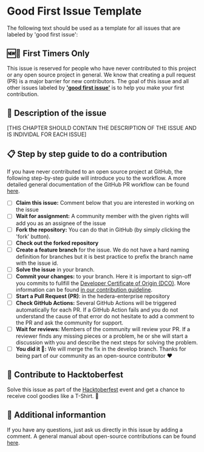 # Good First Issue Template

The following text should be used as a template for all issues that are labeled by 'good first issue':

## 🆕🐥 First Timers Only

This issue is reserved for people who have never contributed to this project or any open source project in general.
We know that creating a pull request (PR) is a major barrier for new contributors.
The goal of this issue and all other issues labeled by [**'good first issue'**](https://github.com/issues?q=is%3Aopen+is%3Aissue+org%3AOpenElements+archived%3Afalse+label%3A%22good+first+issue%22) is to help you make your first contribution.

## 👾 Description of the issue

[THIS CHAPTER SHOULD CONTAIN THE DESCRIPTION OF THE ISSUE AND IS INDIVIDAL FOR EACH ISSUE]

## 📋 Step by step guide to do a contribution

If you have never contributed to an open source project at GitHub, the following step-by-step guide will introduce you to the workflow. 
A more detailed general documentation of the GitHub PR workflow can be found [here](https://github.com/firstcontributions/first-contributions/blob/master/README.md).

- [ ] **Claim this issue:** Comment below that you are interested in working on the issue
- [ ] **Wait for assignment:** A community member with the given rights will add you as an assignee of the issue
- [ ] **Fork the repository:** You can do that in GitHub (by simply clicking the 'fork' button).
- [ ] **Check out the forked repository**
- [ ] **Create a feature branch** for the issue. We do not have a hard naming definition for branches but it is best practice to prefix the branch name with the issue id.
- [ ] **Solve the issue** in your branch.
- [ ] **Commit your changes:** to your branch. Here it is important to sign-off you commits to fullfill the [Developer Certificate of Origin (DCO)](https://developercertificate.org). More information can be found [in our contribution guideline](https://github.com/OpenElements/.github/blob/main/CONTRIBUTING.md#developer-certificate-of-origin-dco).
- [ ] **Start a Pull Request (PR)**: in the hedera-enterprise repository
- [ ] **Check GitHub Actions:** Several GitHub Actions will be triggered automatically for each PR. If a GitHub Action fails and you do not understand the cause of that error do not hesitate to add a comment to the PR and ask the community for support.
- [ ] **Wait for reviews:** Members of the community will review your PR. If a reviewer finds any missing pieces or a problem, he or she will start a discussion with you and describe the next steps for solving the problem.
- [ ] **You did it 🎉:** We will merge the fix in the develop branch. Thanks for being part of our community as an open-source contributor ❤️

## 🎉 Contribute to Hacktoberfest

Solve this issue as part of the [Hacktoberfest](https://hacktoberfest.digitalocean.com) event and get a chance to receive cool goodies like a T-Shirt. 🎽

## 🤔 Additional informantion

If you have any questions, just ask us directly in this issue by adding a comment. A general manual about open-source contributions can be found [here](https://github.com/firstcontributions/first-contributions/blob/master/README.md).
